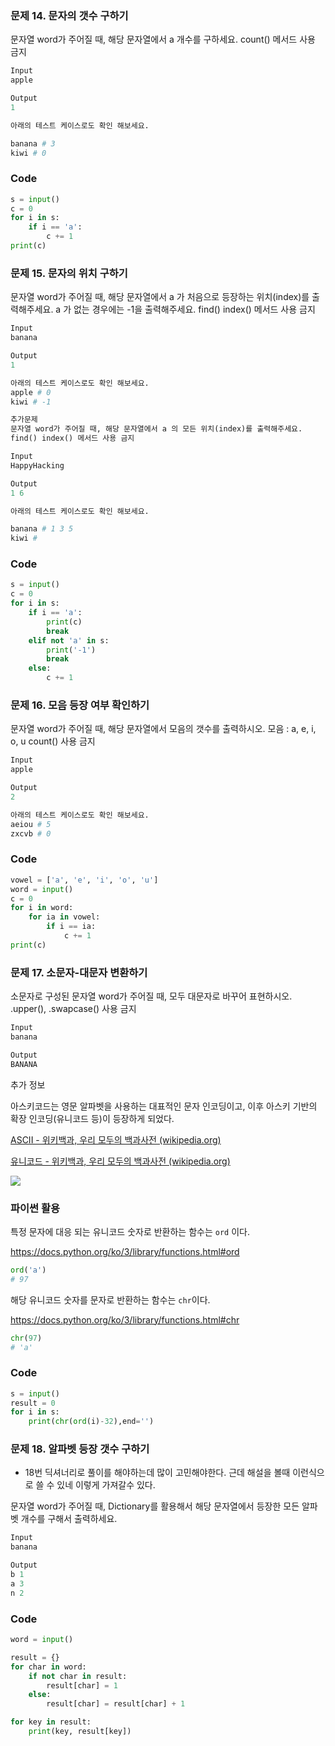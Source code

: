 ### 문제 14. 문자의 갯수 구하기

문자열 word가 주어질 때, 해당 문자열에서 a 개수를 구하세요. count() 메서드 사용 금지

```python
Input
apple

Output
1

아래의 테스트 케이스로도 확인 해보세요.

banana # 3
kiwi # 0
```

### Code

```python
s = input()
c = 0
for i in s:
    if i == 'a':
        c += 1
print(c)
```



### 문제 15. 문자의 위치 구하기

문자열 word가 주어질 때, 해당 문자열에서 a 가 처음으로 등장하는 위치(index)를 출력해주세요. a 가 없는 경우에는 -1을 출력해주세요. find() index() 메서드 사용 금지

```python
Input
banana

Output
1

아래의 테스트 케이스로도 확인 해보세요.
apple # 0
kiwi # -1

추가문제
문자열 word가 주어질 때, 해당 문자열에서 a 의 모든 위치(index)를 출력해주세요.
find() index() 메서드 사용 금지

Input
HappyHacking

Output
1 6

아래의 테스트 케이스로도 확인 해보세요.

banana # 1 3 5
kiwi # 

```

### Code

```python
s = input()
c = 0
for i in s:
    if i == 'a':
        print(c)
        break
    elif not 'a' in s:
        print('-1')
        break
    else:
        c += 1
```



### 문제 16. 모음 등장 여부 확인하기

문자열 word가 주어질 때, 해당 문자열에서 모음의 갯수를 출력하시오. 모음 : a, e, i, o, u  count() 사용 금지

```python
Input
apple

Output
2

아래의 테스트 케이스로도 확인 해보세요.
aeiou # 5
zxcvb # 0
```

### Code

```python
vowel = ['a', 'e', 'i', 'o', 'u']
word = input()
c = 0
for i in word:
    for ia in vowel:
        if i == ia:
            c += 1
print(c)
```



### 문제 17. 소문자-대문자 변환하기

소문자로 구성된 문자열 word가 주어질 때, 모두 대문자로 바꾸어 표현하시오. .upper(), .swapcase() 사용 금지

```python
Input
banana

Output
BANANA
```



추가 정보

아스키코드는 영문 알파벳을 사용하는 대표적인 문자 인코딩이고, 이후 아스키 기반의 확장 인코딩(유니코드 등)이 등장하게 되었다. 

[ASCII - 위키백과, 우리 모두의 백과사전 (wikipedia.org)](https://ko.wikipedia.org/wiki/ASCII)

[유니코드 - 위키백과, 우리 모두의 백과사전 (wikipedia.org)](https://ko.wikipedia.org/wiki/유니코드)

![](0714_실습(문제14~18).assets/아스키코드.png)



### 파이썬 활용

특정 문자에 대응 되는 유니코드 숫자로 반환하는 함수는 `ord` 이다.

https://docs.python.org/ko/3/library/functions.html#ord

```python
ord('a') 
# 97
```

해당 유니코드 숫자를 문자로 반환하는 함수는 `chr`이다.

https://docs.python.org/ko/3/library/functions.html#chr

```python
chr(97)
# 'a'
```

### Code

```python
s = input()
result = 0
for i in s:
    print(chr(ord(i)-32),end='')
```



### 문제 18. 알파벳 등장 갯수 구하기

* 18번 딕셔너리로 풀이를 해야하는데 많이 고민해야한다. 근데 해설을 볼때 이런식으로 쓸 수 있네 이렇게 가져갈수 있다.

문자열 word가 주어질 때, Dictionary를 활용해서 해당 문자열에서 등장한 모든 알파벳 개수를 구해서 출력하세요.

```python
Input
banana

Output
b 1
a 3
n 2
```



### Code

```python
word = input()

result = {}
for char in word:
    if not char in result:
        result[char] = 1
    else:
        result[char] = result[char] + 1

for key in result:
    print(key, result[key])
```

